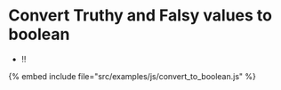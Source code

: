 # Convert Truthy and Falsy values to boolean

* !!

{% embed include file="src/examples/js/convert_to_boolean.js" %}



